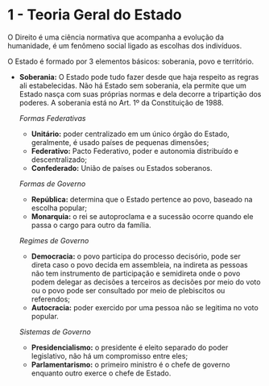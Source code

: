 # 1 - Teoria Geral do Estado

O Direito é uma ciência normativa que acompanha a evolução da humanidade, é um fenômeno social ligado as escolhas dos indivíduos. 

O Estado é formado por 3 elementos básicos: soberania, povo e território.

- **Soberania:** O Estado pode tudo fazer desde que haja respeito as regras ali estabelecidas. Não há Estado sem soberania, ela permite que um Estado nasça com suas próprias normas e dela decorre a tripartição dos poderes. A soberania está no Art. 1º da Constituição de 1988.

  *Formas Federativas*
    * **Unitário:** poder centralizado em um único órgão do Estado, geralmente, é usado países de pequenas dimensões;
    * **Federativo:** Pacto Federativo, poder e autonomia distribuído e descentralizado; 
    * **Confederado:** União de países ou Estados soberanos.

  *Formas de Governo*
  
    * **República:** determina que o Estado pertence ao povo, baseado na escolha popular;
  * **Monarquia:** o rei se autoproclama e a sucessão ocorre quando ele passa o cargo para outro da família. 
  
  *Regimes de Governo*
    * **Democracia:** o povo participa do processo decisório, pode ser direta caso o povo decida em assembleia, na indireta as pessoas não tem instrumento de participação e semidireta onde o povo podem delegar as decisões a terceiros as decisões por meio do voto ou o povo pode ser consultado por meio de plebiscitos ou referendos;
    * **Autocracia:** poder exercido por uma pessoa não se legitima no voto popular.
  
  *Sistemas de Governo*
    - **Presidencialismo:** o presidente é eleito separado do poder legislativo, não há um compromisso entre eles;
  - **Parlamentarismo:** o primeiro ministro é o chefe de governo enquanto outro exerce o chefe de Estado. 
  
  







